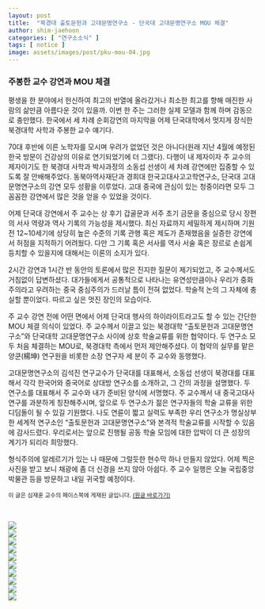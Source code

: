 ```yaml
---
layout: post
title:  "북경대 출토문헌과 고대문명연구소 - 단국대 고대문명연구소 MOU 체결"
author: shim-jaehoon
categories: [ "연구소소식" ] 
tags: [ notice ] 
image: assets/images/post/pku-mou-04.jpg
---
```


### 주봉한 교수 강연과 MOU 체결

평생을 한 분야에서 헌신하여 최고의 반열에 올라갔거나 최소한 최고를 향해 매진한 사람의 삶만큼 아름다운 것이 있을까. 이번 한 주는 그러한 실제 모델과 함께 하며 감동으로 충만했다. 한국에서 세 차례 순회강연의 마지막을 어제 단국대학에서 멋지게 장식한 북경대학 사학과 주봉한 교수 얘기다.

70대 후반에 이른 노학자를 모시며 우려가 없었던 것은 아니다(원래 지난 4월에 예정된 한국 방문이 건강상의 이유로 연기되었기에 더 그랬다). 다행이 내 제자이자 주 교수의 제자이기도 한 북경대 사학과 박사과정의 소동섭 선생이 세 차례 강연에만 집중할 수 있도록 잘 안배해주었다. 동북아역사재단과 경희대 한국고대사고고학연구소, 단국대 고대문명연구소의 강연 모두 성황을 이루었다. 고대 중국에 관심이 있는 청중이라면 모두 그 꼼꼼한 강연에서 많은 것을 얻을 수 있었을 것이다.

어제 단국대 강연에서 주 교수는 상 후기 갑골문과 서주 초기 금문을 중심으로 당시 장편의 서사 역량과 역사 기록의 가능성을 제시했다. 최신 자료까지 세밀하게 제시하며 기원전 12~10세기에 상당히 높은 수준의 기록 관행 혹은 제도가 존재했음을 실증한 강연에서 허점을 지적하기 어려웠다. 다만 그 기록 혹은 서사를 역사 서술 혹은 장르로 손쉽게 등치할 수 있을지에 대해서는 이론의 소지가 있다.

2시간 강연과 1시간 반 동안의 토론에서 많은 진지한 질문이 제기되었고, 주 교수께서도 거침없이 답변하셨다. 대가들에게서 공통적으로 나타나는 유연성만큼이나 우리가 중화주의라고 우려하는 중국 중심주의가 드러날 틈이 전혀 없었다. 학술적 논의 그 자체에 충실할 뿐이었다. 따르고 싶은 멋진 장인의 모습이다.

주 교수 강연 전에 어떤 면에서 어제 단국대 행사의 하이라이트라고도 할 수 있는 간단한 MOU 체결 의식이 있었다. 주 교수께서 이끌고 있는 북경대학 “출토문헌과 고대문명연구소”와 단국대학 고대문명연구소 사이에 상호 학술교류를 위한 협약이다. 두 연구소 모두 처음 체결하는 MOU로, 북경대학 측에서 먼저 제안해주셨다. 이 협약의 실무를 맡은 양쿤(楊坤) 연구원을 비롯한 소장 연구자 세 분이 주 교수와 동행했다.

고대문명연구소의 김석진 연구교수가 단국대를 대표해서, 소동섭 선생이 북경대를 대표해서 각각 한국어와 중국어로 상대방 연구소를 소개하고, 그 간의 과정을 설명했다. 두 연구소를 대표해서 주 교수와 내가 준비된 양식에 서명했다. 주 교수께서 내 중국고대사 연구를 과분하게 칭찬해주시며, 앞으로 두 연구소가 젊은 연구자들의 학술 교류을 위한 디딤돌이 될 수 있길 기원했다. 나도 연륜이 짧고 실력도 부족한 우리 연구소가 명실상부한 세계적 연구소인 “출토문헌과 고대문명연구소”와 본격적 학술교류를 시작할 수 있음에 감사드렸다. 우리로서는 앞으로 진행될 공동 학술 모임에 대한 압박이 더 큰 성장의 계기가 되리라 희망했다.

형식주의에 알레르기가 있는 나 때문에 그럴듯한 현수막 하나 만들지 않았다. 어제 찍은 사진을 받고 보니 채광에 좀 더 신경을 쓰지 않아 아쉽다. 주 교수 일행은 오늘 국립중앙박물관 등을 방문하고 내일 귀국할 예정이다.

<span class="text-muted"><small>
이 글은 심재훈 교수의 페이스북에 게재된 글입니다. <a href="https://www.facebook.com/share/p/9Nmnb7rnaC3vXthk/" target="_blank">(원글 바로가기)</a>
</small></span>

<br>

![](/assets/images/post/pku-mou-01.jpg)
<br>
![](/assets/images/post/pku-mou-02.jpg)
<br>
![](/assets/images/post/pku-mou-03.jpg)
<br>
![](/assets/images/post/pku-mou-04.jpg)
<br>
![](/assets/images/post/pku-mou-05.jpg)
<br>
![](/assets/images/post/pku-mou-06.jpg)
<br>
![](/assets/images/post/pku-mou-07.jpg)
<br>
![](/assets/images/post/pku-mou-08.jpg)
<br>
![](/assets/images/post/pku-mou-09.jpg)
<br>
![](/assets/images/post/pku-mou-10.jpg)
